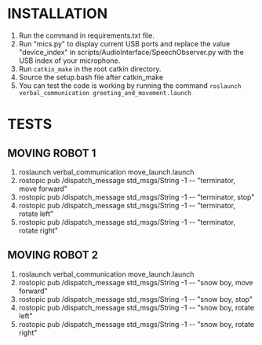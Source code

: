 # INSTALLATION
1. Run the command in requirements.txt file.
2. Run "mics.py" to display current USB ports and replace the value "device_index" in scripts/AudioInterface/SpeechObserver.py with the USB index of your microphone.
3. Run ```catkin_make``` in the root catkin directory.
4. Source the setup.bash file after catkin_make
5. You can test the code is working by running the command ```roslaunch verbal_communication greeting_and_movement.launch```


 # TESTS

  ## MOVING ROBOT 1
  1. roslaunch verbal_communication move_launch.launch
  2. rostopic pub /dispatch_message std_msgs/String -1 -- "terminator, move forward"
  3. rostopic pub /dispatch_message std_msgs/String -1 -- "terminator, stop"
  4. rostopic pub /dispatch_message std_msgs/String -1 -- "terminator, rotate left"
  5. rostopic pub /dispatch_message std_msgs/String -1 -- "terminator, rotate right"

  ## MOVING ROBOT 2
  1. roslaunch verbal_communication move_launch.launch
  2. rostopic pub /dispatch_message std_msgs/String -1 -- "snow boy, move forward"
  3. rostopic pub /dispatch_message std_msgs/String -1 -- "snow boy, stop"
  4. rostopic pub /dispatch_message std_msgs/String -1 -- "snow boy, rotate left"
  5. rostopic pub /dispatch_message std_msgs/String -1 -- "snow boy, rotate right"

